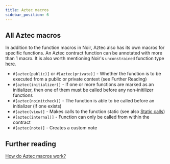 ```yaml
---
title: Aztec macros
sidebar_position: 6
---
```


## All Aztec macros

In addition to the function macros in Noir, Aztec also has its own macros for specific functions. An Aztec contract function can be annotated with more than 1 macro.
It is also worth mentioning Noir's `unconstrained` function type [here](https://noir-lang.org/docs/noir/concepts/unconstrained/).

- `#[aztec(public)]` or `#[aztec(private)]` - Whether the function is to be executed from a public or private context (see Further Reading)
- `#[aztec(initializer)]` - If one or more functions are marked as an initializer, then one of them must be called before any non-initilizer functions
- `#[aztec(noinitcheck)]` - The function is able to be called before an initializer (if one exists)
- `#[aztec(view)]` - Makes calls to the function static (see also [Static calls](../../../../protocol-specs/calls/static-calls))
- `#[aztec(internal)]` - Function can only be called from within the contract
- `#[aztec(note)]` - Creates a custom note

## Further reading
[How do Aztec macros work?](../../aztec/concepts/smart_contracts/functions/inner_workings.md)
